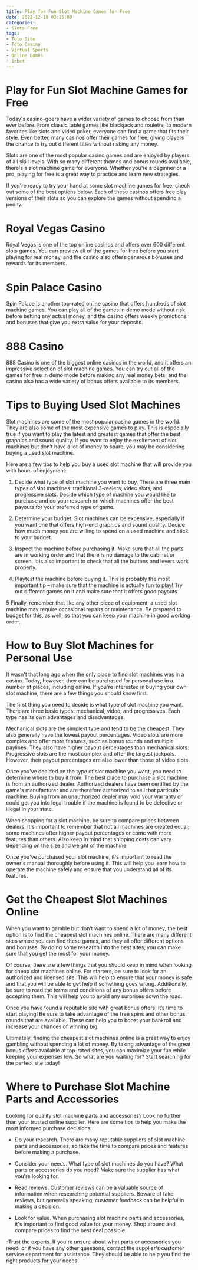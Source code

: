 ```yaml
---
title: Play for Fun Slot Machine Games for Free
date: 2022-12-18 03:25:09
categories:
- Slots Free
tags:
- Toto Site
- Toto Casino
- Virtual Sports
- Online Games
- 1xbet
---
```



#  Play for Fun Slot Machine Games for Free

Today's casino-goers have a wider variety of games to choose from than ever before. From classic table games like blackjack and roulette, to modern favorites like slots and video poker, everyone can find a game that fits their style. Even better, many casinos offer their games for free, giving players the chance to try out different titles without risking any money.

 Slots are one of the most popular casino games and are enjoyed by players of all skill levels. With so many different themes and bonus rounds available, there's a slot machine game for everyone. Whether you're a beginner or a pro, playing for free is a great way to practice and learn new strategies.

If you're ready to try your hand at some slot machine games for free, check out some of the best options below. Each of these casinos offers free play versions of their slots so you can explore the games without spending a penny.

# Royal Vegas Casino

Royal Vegas is one of the top online casinos and offers over 600 different slots games. You can preview all of the games for free before you start playing for real money, and the casino also offers generous bonuses and rewards for its members.

# Spin Palace Casino

Spin Palace is another top-rated online casino that offers hundreds of slot machine games. You can play all of the games in demo mode without risk before betting any actual money, and the casino offers weekly promotions and bonuses that give you extra value for your deposits.

# 888 Casino

888 Casino is one of the biggest online casinos in the world, and it offers an impressive selection of slot machine games. You can try out all of the games for free in demo mode before making any real money bets, and the casino also has a wide variety of bonus offers available to its members.

#  Tips to Buying Used Slot Machines

Slot machines are some of the most popular casino games in the world. They are also some of the most expensive games to play. This is especially true if you want to play the latest and greatest games that offer the best graphics and sound quality. If you want to enjoy the excitement of slot machines but don’t have a lot of money to spare, you may be considering buying a used slot machine.

Here are a few tips to help you buy a used slot machine that will provide you with hours of enjoyment:

1. Decide what type of slot machine you want to buy. There are three main types of slot machines: traditional 3-reelers, video slots, and progressive slots. Decide which type of machine you would like to purchase and do your research on which machines offer the best payouts for your preferred type of game.

2. Determine your budget. Slot machines can be expensive, especially if you want one that offers high-end graphics and sound quality. Decide how much money you are willing to spend on a used machine and stick to your budget.

3. Inspect the machine before purchasing it. Make sure that all the parts are in working order and that there is no damage to the cabinet or screen. It is also important to check that all the buttons and levers work properly.

4. Playtest the machine before buying it. This is probably the most important tip – make sure that the machine is actually fun to play! Try out different games on it and make sure that it offers good payouts.

5 Finally, remember that like any other piece of equipment, a used slot machine may require occasional repairs or maintenance. Be prepared to budget for this, as well, so that you can keep your machine in good working order.

#  How to Buy Slot Machines for Personal Use 

It wasn't that long ago when the only place to find slot machines was in a casino. Today, however, they can be purchased for personal use in a number of places, including online. If you're interested in buying your own slot machine, there are a few things you should know first.

The first thing you need to decide is what type of slot machine you want. There are three basic types: mechanical, video, and progressives. Each type has its own advantages and disadvantages.

Mechanical slots are the simplest type and tend to be the cheapest. They also generally have the lowest payout percentages. Video slots are more complex and offer more features, such as bonus rounds and multiple paylines. They also have higher payout percentages than mechanical slots. Progressive slots are the most complex and offer the largest jackpots. However, their payout percentages are also lower than those of video slots.

Once you've decided on the type of slot machine you want, you need to determine where to buy it from. The best place to purchase a slot machine is from an authorized dealer. Authorized dealers have been certified by the game's manufacturer and are therefore authorized to sell that particular machine. Buying from an unauthorized dealer may void your warranty or could get you into legal trouble if the machine is found to be defective or illegal in your state.

When shopping for a slot machine, be sure to compare prices between dealers. It's important to remember that not all machines are created equal; some machines offer higher payout percentages or come with more features than others. Also keep in mind that shipping costs can vary depending on the size and weight of the machine.

Once you've purchased your slot machine, it's important to read the owner's manual thoroughly before using it. This will help you learn how to operate the machine safely and ensure that you understand all of its features.

#  Get the Cheapest Slot Machines Online 

When you want to gamble but don’t want to spend a lot of money, the best option is to find the cheapest slot machines online. There are many different sites where you can find these games, and they all offer different options and bonuses. By doing some research into the best sites, you can make sure that you get the most for your money.

Of course, there are a few things that you should keep in mind when looking for cheap slot machines online. For starters, be sure to look for an authorized and licensed site. This will help to ensure that your money is safe and that you will be able to get help if something goes wrong. Additionally, be sure to read the terms and conditions of any bonus offers before accepting them. This will help you to avoid any surprises down the road.

Once you have found a reputable site with great bonus offers, it’s time to start playing! Be sure to take advantage of the free spins and other bonus rounds that are available. These can help you to boost your bankroll and increase your chances of winning big.

Ultimately, finding the cheapest slot machines online is a great way to enjoy gambling without spending a lot of money. By taking advantage of the great bonus offers available at top-rated sites, you can maximize your fun while keeping your expenses low. So what are you waiting for? Start searching for the perfect site today!

#  Where to Purchase Slot Machine Parts and Accessories

Looking for quality slot machine parts and accessories? Look no further than your trusted online supplier. Here are some tips to help you make the most informed purchase decisions:

- Do your research. There are many reputable suppliers of slot machine parts and accessories, so take the time to compare prices and features before making a purchase.

- Consider your needs. What type of slot machines do you have? What parts or accessories do you need? Make sure the supplier has what you're looking for.

- Read reviews. Customer reviews can be a valuable source of information when researching potential suppliers. Beware of fake reviews, but generally speaking, customer feedback can be helpful in making a decision.

- Look for value. When purchasing slot machine parts and accessories, it's important to find good value for your money. Shop around and compare prices to find the best deal possible.

-Trust the experts. If you're unsure about what parts or accessories you need, or if you have any other questions, contact the supplier's customer service department for assistance. They should be able to help you find the right products for your needs.